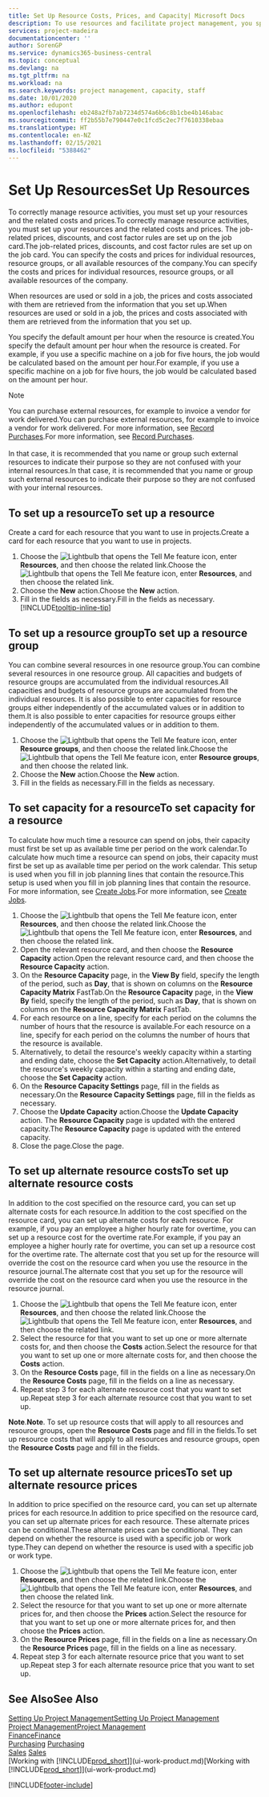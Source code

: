 ```yaml
---
title: Set Up Resource Costs, Prices, and Capacity| Microsoft Docs
description: To use resources and facilitate project management, you specify costs and prices for individual resources or resource groups, and set the resource capacity.
services: project-madeira
documentationcenter: ''
author: SorenGP
ms.service: dynamics365-business-central
ms.topic: conceptual
ms.devlang: na
ms.tgt_pltfrm: na
ms.workload: na
ms.search.keywords: project management, capacity, staff
ms.date: 10/01/2020
ms.author: edupont
ms.openlocfilehash: eb248a2fb7ab7234d574a6b6c8b1cbe4b146abac
ms.sourcegitcommit: ff2b55b7e790447e0c1fcd5c2ec7f7610338ebaa
ms.translationtype: HT
ms.contentlocale: en-NZ
ms.lasthandoff: 02/15/2021
ms.locfileid: "5388462"
---
```

# <a name="set-up-resources"></a><span data-ttu-id="3133c-103">Set Up Resources</span><span class="sxs-lookup"><span data-stu-id="3133c-103">Set Up Resources</span></span>
<span data-ttu-id="3133c-104">To correctly manage resource activities, you must set up your resources and the related costs and prices.</span><span class="sxs-lookup"><span data-stu-id="3133c-104">To correctly manage resource activities, you must set up your resources and the related costs and prices.</span></span> <span data-ttu-id="3133c-105">The job-related prices, discounts, and cost factor rules are set up on the job card.</span><span class="sxs-lookup"><span data-stu-id="3133c-105">The job-related prices, discounts, and cost factor rules are set up on the job card.</span></span> <span data-ttu-id="3133c-106">You can specify the costs and prices for individual resources, resource groups, or all available resources of the company.</span><span class="sxs-lookup"><span data-stu-id="3133c-106">You can specify the costs and prices for individual resources, resource groups, or all available resources of the company.</span></span>

<span data-ttu-id="3133c-107">When resources are used or sold in a job, the prices and costs associated with them are retrieved from the information that you set up.</span><span class="sxs-lookup"><span data-stu-id="3133c-107">When resources are used or sold in a job, the prices and costs associated with them are retrieved from the information that you set up.</span></span>

<span data-ttu-id="3133c-108">You specify the default amount per hour when the resource is created.</span><span class="sxs-lookup"><span data-stu-id="3133c-108">You specify the default amount per hour when the resource is created.</span></span> <span data-ttu-id="3133c-109">For example, if you use a specific machine on a job for five hours, the job would be calculated based on the amount per hour.</span><span class="sxs-lookup"><span data-stu-id="3133c-109">For example, if you use a specific machine on a job for five hours, the job would be calculated based on the amount per hour.</span></span>

> [!NOTE]
> <span data-ttu-id="3133c-110">You can purchase external resources, for example to invoice a vendor for work delivered.</span><span class="sxs-lookup"><span data-stu-id="3133c-110">You can purchase external resources, for example to invoice a vendor for work delivered.</span></span> <span data-ttu-id="3133c-111">For more information, see [Record Purchases](purchasing-how-record-purchases.md).</span><span class="sxs-lookup"><span data-stu-id="3133c-111">For more information, see [Record Purchases](purchasing-how-record-purchases.md).</span></span><br /><br />
> <span data-ttu-id="3133c-112">In that case, it is recommended that you name or group such external resources to indicate their purpose so they are not confused with your internal resources.</span><span class="sxs-lookup"><span data-stu-id="3133c-112">In that case, it is recommended that you name or group such external resources to indicate their purpose so they are not confused with your internal resources.</span></span>

## <a name="to-set-up-a-resource"></a><span data-ttu-id="3133c-113">To set up a resource</span><span class="sxs-lookup"><span data-stu-id="3133c-113">To set up a resource</span></span>
<span data-ttu-id="3133c-114">Create a card for each resource that you want to use in projects.</span><span class="sxs-lookup"><span data-stu-id="3133c-114">Create a card for each resource that you want to use in projects.</span></span>

1. <span data-ttu-id="3133c-115">Choose the ![Lightbulb that opens the Tell Me feature](media/ui-search/search_small.png "Tell me what you want to do") icon, enter **Resources**, and then choose the related link.</span><span class="sxs-lookup"><span data-stu-id="3133c-115">Choose the ![Lightbulb that opens the Tell Me feature](media/ui-search/search_small.png "Tell me what you want to do") icon, enter **Resources**, and then choose the related link.</span></span>
2. <span data-ttu-id="3133c-116">Choose the **New** action.</span><span class="sxs-lookup"><span data-stu-id="3133c-116">Choose the **New** action.</span></span>
3. <span data-ttu-id="3133c-117">Fill in the fields as necessary.</span><span class="sxs-lookup"><span data-stu-id="3133c-117">Fill in the fields as necessary.</span></span> [!INCLUDE[tooltip-inline-tip](includes/tooltip-inline-tip_md.md)]  

## <a name="to-set-up-a-resource-group"></a><span data-ttu-id="3133c-118">To set up a resource group</span><span class="sxs-lookup"><span data-stu-id="3133c-118">To set up a resource group</span></span>
<span data-ttu-id="3133c-119">You can combine several resources in one resource group.</span><span class="sxs-lookup"><span data-stu-id="3133c-119">You can combine several resources in one resource group.</span></span> <span data-ttu-id="3133c-120">All capacities and budgets of resource groups are accumulated from the individual resources.</span><span class="sxs-lookup"><span data-stu-id="3133c-120">All capacities and budgets of resource groups are accumulated from the individual resources.</span></span> <span data-ttu-id="3133c-121">It is also possible to enter capacities for resource groups either independently of the accumulated values or in addition to them.</span><span class="sxs-lookup"><span data-stu-id="3133c-121">It is also possible to enter capacities for resource groups either independently of the accumulated values or in addition to them.</span></span>

1. <span data-ttu-id="3133c-122">Choose the ![Lightbulb that opens the Tell Me feature](media/ui-search/search_small.png "Tell me what you want to do") icon, enter **Resource groups**, and then choose the related link.</span><span class="sxs-lookup"><span data-stu-id="3133c-122">Choose the ![Lightbulb that opens the Tell Me feature](media/ui-search/search_small.png "Tell me what you want to do") icon, enter **Resource groups**, and then choose the related link.</span></span>
2. <span data-ttu-id="3133c-123">Choose the **New** action.</span><span class="sxs-lookup"><span data-stu-id="3133c-123">Choose the **New** action.</span></span>
3. <span data-ttu-id="3133c-124">Fill in the fields as necessary.</span><span class="sxs-lookup"><span data-stu-id="3133c-124">Fill in the fields as necessary.</span></span>

## <a name="to-set-capacity-for-a-resource"></a><span data-ttu-id="3133c-125">To set capacity for a resource</span><span class="sxs-lookup"><span data-stu-id="3133c-125">To set capacity for a resource</span></span>
<span data-ttu-id="3133c-126">To calculate how much time a resource can spend on jobs, their capacity must first be set up as available time per period on the work calendar.</span><span class="sxs-lookup"><span data-stu-id="3133c-126">To calculate how much time a resource can spend on jobs, their capacity must first be set up as available time per period on the work calendar.</span></span> <span data-ttu-id="3133c-127">This setup is used when you fill in job planning lines that contain the resource.</span><span class="sxs-lookup"><span data-stu-id="3133c-127">This setup is used when you fill in job planning lines that contain the resource.</span></span> <span data-ttu-id="3133c-128">For more information, see [Create Jobs](projects-how-create-jobs.md).</span><span class="sxs-lookup"><span data-stu-id="3133c-128">For more information, see [Create Jobs](projects-how-create-jobs.md).</span></span>

1. <span data-ttu-id="3133c-129">Choose the ![Lightbulb that opens the Tell Me feature](media/ui-search/search_small.png "Tell me what you want to do") icon, enter **Resources**, and then choose the related link.</span><span class="sxs-lookup"><span data-stu-id="3133c-129">Choose the ![Lightbulb that opens the Tell Me feature](media/ui-search/search_small.png "Tell me what you want to do") icon, enter **Resources**, and then choose the related link.</span></span>
2. <span data-ttu-id="3133c-130">Open the relevant resource card, and then choose the **Resource Capacity** action.</span><span class="sxs-lookup"><span data-stu-id="3133c-130">Open the relevant resource card, and then choose the **Resource Capacity** action.</span></span>
3. <span data-ttu-id="3133c-131">On the **Resource Capacity** page, in the **View By** field, specify the length of the period, such as **Day**, that is shown on columns on the **Resource Capacity Matrix** FastTab.</span><span class="sxs-lookup"><span data-stu-id="3133c-131">On the **Resource Capacity** page, in the **View By** field, specify the length of the period, such as **Day**, that is shown on columns on the **Resource Capacity Matrix** FastTab.</span></span>
4. <span data-ttu-id="3133c-132">For each resource on a line, specify for each period on the columns the number of hours that the resource is available.</span><span class="sxs-lookup"><span data-stu-id="3133c-132">For each resource on a line, specify for each period on the columns the number of hours that the resource is available.</span></span>
5. <span data-ttu-id="3133c-133">Alternatively, to detail the resource's weekly capacity within a starting and ending date, choose the **Set Capacity** action.</span><span class="sxs-lookup"><span data-stu-id="3133c-133">Alternatively, to detail the resource's weekly capacity within a starting and ending date, choose the **Set Capacity** action.</span></span>
6. <span data-ttu-id="3133c-134">On the **Resource Capacity Settings** page, fill in the fields as necessary.</span><span class="sxs-lookup"><span data-stu-id="3133c-134">On the **Resource Capacity Settings** page, fill in the fields as necessary.</span></span>
7. <span data-ttu-id="3133c-135">Choose the **Update Capacity** action.</span><span class="sxs-lookup"><span data-stu-id="3133c-135">Choose the **Update Capacity** action.</span></span> <span data-ttu-id="3133c-136">The **Resource Capacity** page is updated with the entered capacity.</span><span class="sxs-lookup"><span data-stu-id="3133c-136">The **Resource Capacity** page is updated with the entered capacity.</span></span>
8. <span data-ttu-id="3133c-137">Close the page.</span><span class="sxs-lookup"><span data-stu-id="3133c-137">Close the page.</span></span>

## <a name="to-set-up-alternate-resource-costs"></a><span data-ttu-id="3133c-138">To set up alternate resource costs</span><span class="sxs-lookup"><span data-stu-id="3133c-138">To set up alternate resource costs</span></span>
<span data-ttu-id="3133c-139">In addition to the cost specified on the resource card, you can set up alternate costs for each resource.</span><span class="sxs-lookup"><span data-stu-id="3133c-139">In addition to the cost specified on the resource card, you can set up alternate costs for each resource.</span></span> <span data-ttu-id="3133c-140">For example, if you pay an employee a higher hourly rate for overtime, you can set up a resource cost for the overtime rate.</span><span class="sxs-lookup"><span data-stu-id="3133c-140">For example, if you pay an employee a higher hourly rate for overtime, you can set up a resource cost for the overtime rate.</span></span> <span data-ttu-id="3133c-141">The alternate cost that you set up for the resource will override the cost on the resource card when you use the resource in the resource journal.</span><span class="sxs-lookup"><span data-stu-id="3133c-141">The alternate cost that you set up for the resource will override the cost on the resource card when you use the resource in the resource journal.</span></span>

1. <span data-ttu-id="3133c-142">Choose the ![Lightbulb that opens the Tell Me feature](media/ui-search/search_small.png "Tell me what you want to do") icon, enter **Resources**, and then choose the related link.</span><span class="sxs-lookup"><span data-stu-id="3133c-142">Choose the ![Lightbulb that opens the Tell Me feature](media/ui-search/search_small.png "Tell me what you want to do") icon, enter **Resources**, and then choose the related link.</span></span>  
2. <span data-ttu-id="3133c-143">Select the resource for that you want to set up one or more alternate costs for, and then choose the **Costs** action.</span><span class="sxs-lookup"><span data-stu-id="3133c-143">Select the resource for that you want to set up one or more alternate costs for, and then choose the **Costs** action.</span></span>  
3. <span data-ttu-id="3133c-144">On the **Resource Costs** page, fill in the fields on a line as necessary.</span><span class="sxs-lookup"><span data-stu-id="3133c-144">On the **Resource Costs** page, fill in the fields on a line as necessary.</span></span>  
4. <span data-ttu-id="3133c-145">Repeat step 3 for each alternate resource cost that you want to set up.</span><span class="sxs-lookup"><span data-stu-id="3133c-145">Repeat step 3 for each alternate resource cost that you want to set up.</span></span>

<span data-ttu-id="3133c-146">**Note**.</span><span class="sxs-lookup"><span data-stu-id="3133c-146">**Note**.</span></span> <span data-ttu-id="3133c-147">To set up resource costs that will apply to all resources and resource groups, open the **Resource Costs** page and fill in the fields.</span><span class="sxs-lookup"><span data-stu-id="3133c-147">To set up resource costs that will apply to all resources and resource groups, open the **Resource Costs** page and fill in the fields.</span></span>

## <a name="to-set-up-alternate-resource-prices"></a><span data-ttu-id="3133c-148">To set up alternate resource prices</span><span class="sxs-lookup"><span data-stu-id="3133c-148">To set up alternate resource prices</span></span>
<span data-ttu-id="3133c-149">In addition to price specified on the resource card, you can set up alternate prices for each resource.</span><span class="sxs-lookup"><span data-stu-id="3133c-149">In addition to price specified on the resource card, you can set up alternate prices for each resource.</span></span> <span data-ttu-id="3133c-150">These alternate prices can be conditional.</span><span class="sxs-lookup"><span data-stu-id="3133c-150">These alternate prices can be conditional.</span></span> <span data-ttu-id="3133c-151">They can depend on whether the resource is used with a specific job or work type.</span><span class="sxs-lookup"><span data-stu-id="3133c-151">They can depend on whether the resource is used with a specific job or work type.</span></span>

1. <span data-ttu-id="3133c-152">Choose the ![Lightbulb that opens the Tell Me feature](media/ui-search/search_small.png "Tell me what you want to do") icon, enter **Resources**, and then choose the related link.</span><span class="sxs-lookup"><span data-stu-id="3133c-152">Choose the ![Lightbulb that opens the Tell Me feature](media/ui-search/search_small.png "Tell me what you want to do") icon, enter **Resources**, and then choose the related link.</span></span>
2. <span data-ttu-id="3133c-153">Select the resource for that you want to set up one or more alternate prices for, and then choose the **Prices** action.</span><span class="sxs-lookup"><span data-stu-id="3133c-153">Select the resource for that you want to set up one or more alternate prices for, and then choose the **Prices** action.</span></span>
3. <span data-ttu-id="3133c-154">On the **Resource Prices** page, fill in the fields on a line as necessary.</span><span class="sxs-lookup"><span data-stu-id="3133c-154">On the **Resource Prices** page, fill in the fields on a line as necessary.</span></span>
4. <span data-ttu-id="3133c-155">Repeat step 3 for each alternate resource price that you want to set up.</span><span class="sxs-lookup"><span data-stu-id="3133c-155">Repeat step 3 for each alternate resource price that you want to set up.</span></span>

## <a name="see-also"></a><span data-ttu-id="3133c-156">See Also</span><span class="sxs-lookup"><span data-stu-id="3133c-156">See Also</span></span>
[<span data-ttu-id="3133c-157">Setting Up Project Management</span><span class="sxs-lookup"><span data-stu-id="3133c-157">Setting Up Project Management</span></span>](projects-setup-projects.md)  
[<span data-ttu-id="3133c-158">Project Management</span><span class="sxs-lookup"><span data-stu-id="3133c-158">Project Management</span></span>](projects-manage-projects.md)  
[<span data-ttu-id="3133c-159">Finance</span><span class="sxs-lookup"><span data-stu-id="3133c-159">Finance</span></span>](finance.md)  
<span data-ttu-id="3133c-160">[Purchasing](purchasing-manage-purchasing.md)       </span><span class="sxs-lookup"><span data-stu-id="3133c-160">[Purchasing](purchasing-manage-purchasing.md)       </span></span>  
<span data-ttu-id="3133c-161">[Sales](sales-manage-sales.md)    </span><span class="sxs-lookup"><span data-stu-id="3133c-161">[Sales](sales-manage-sales.md)    </span></span>  
<span data-ttu-id="3133c-162">[Working with [!INCLUDE[prod_short](includes/prod_short.md)]](ui-work-product.md)</span><span class="sxs-lookup"><span data-stu-id="3133c-162">[Working with [!INCLUDE[prod_short](includes/prod_short.md)]](ui-work-product.md)</span></span>  


[!INCLUDE[footer-include](includes/footer-banner.md)]